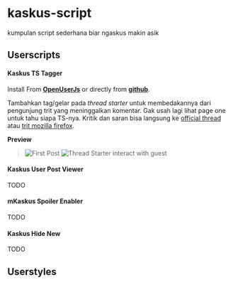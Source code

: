 # kaskus-script
kumpulan script sederhana biar ngaskus makin asik

## Userscripts

#### Kaskus TS Tagger

Install From **[OpenUserJs](https://openuserjs.org/scripts/zackad/Kaskus_TS_Tagger)** or directly from **[github](https://github.com/zackad/kaskus-script/raw/master/userscripts/ts-tagger.user.js)**.

Tambahkan tag/gelar pada _thread starter_ untuk membedakannya dari pengunjung trit yang meninggalkan komentar. Gak usah lagi lihat page one untuk tahu siapa TS-nya. Kritik dan saran bisa langsung ke [official thread](https://www.kaskus.co.id/thread/5565d0c432e2e674608b456a) atau [trit mozilla firefox](https://www.kaskus.co.id/thread/5352375ebccb171b7e8b45bc/all-about-mozilla-firefox-add-ons-scripts-fans-club--part-4/).

**Preview**

>![First Post](https://s.kaskus.id/images/2015/05/27/1178430_20150527083853.PNG)
>![Thread Starter interact with guest](https://s.kaskus.id/images/2015/05/27/1178430_20150527083919.PNG)

#### Kaskus User Post Viewer

TODO

#### mKaskus Spoiler Enabler

TODO

#### Kaskus Hide New

TODO

## Userstyles
